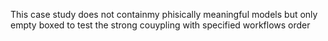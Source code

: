 This case study does not containmy phisically meaningful models but only empty boxed to test the strong couypling with specified workflows order